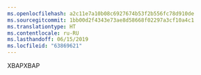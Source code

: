 ```yaml
---
ms.openlocfilehash: a2c11e7a10b08c6927674b53f2b556fc78d910de
ms.sourcegitcommit: 1bb00d2f4343e73ae8d58668f02297a3cf10a4c1
ms.translationtype: HT
ms.contentlocale: ru-RU
ms.lasthandoff: 06/15/2019
ms.locfileid: "63869621"
---
```

<span data-ttu-id="a3c90-101">XBAP</span><span class="sxs-lookup"><span data-stu-id="a3c90-101">XBAP</span></span>